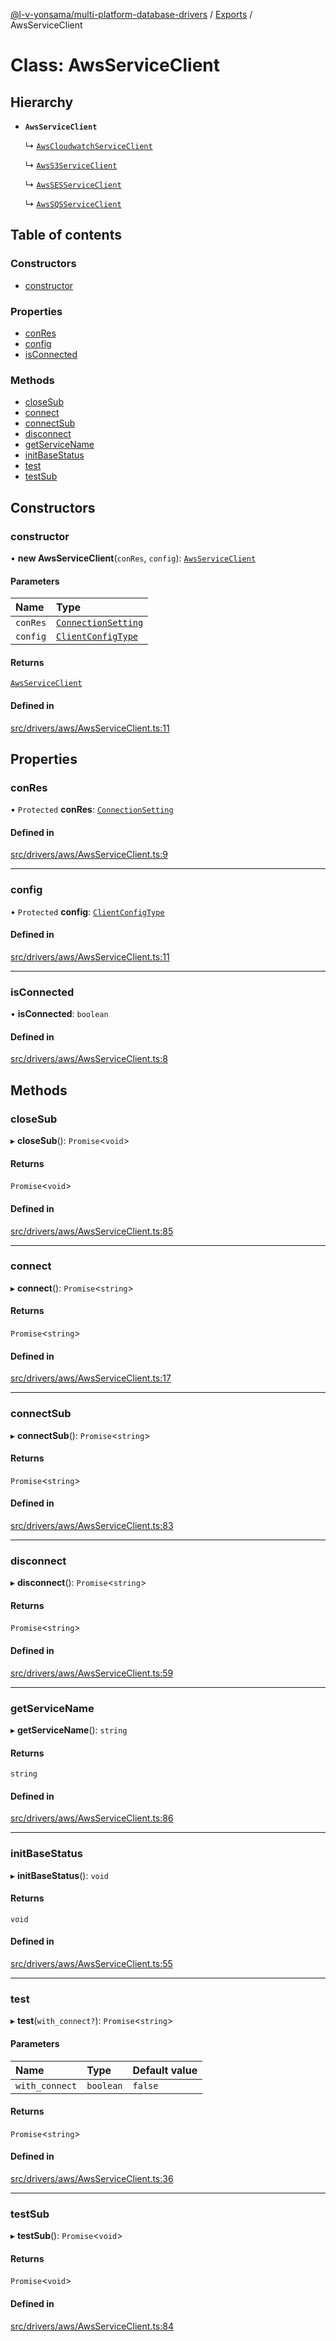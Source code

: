 [@l-v-yonsama/multi-platform-database-drivers](../README.md) / [Exports](../modules.md) / AwsServiceClient

# Class: AwsServiceClient

## Hierarchy

- **`AwsServiceClient`**

  ↳ [`AwsCloudwatchServiceClient`](AwsCloudwatchServiceClient.md)

  ↳ [`AwsS3ServiceClient`](AwsS3ServiceClient.md)

  ↳ [`AwsSESServiceClient`](AwsSESServiceClient.md)

  ↳ [`AwsSQSServiceClient`](AwsSQSServiceClient.md)

## Table of contents

### Constructors

- [constructor](AwsServiceClient.md#constructor)

### Properties

- [conRes](AwsServiceClient.md#conres)
- [config](AwsServiceClient.md#config)
- [isConnected](AwsServiceClient.md#isconnected)

### Methods

- [closeSub](AwsServiceClient.md#closesub)
- [connect](AwsServiceClient.md#connect)
- [connectSub](AwsServiceClient.md#connectsub)
- [disconnect](AwsServiceClient.md#disconnect)
- [getServiceName](AwsServiceClient.md#getservicename)
- [initBaseStatus](AwsServiceClient.md#initbasestatus)
- [test](AwsServiceClient.md#test)
- [testSub](AwsServiceClient.md#testsub)

## Constructors

### constructor

• **new AwsServiceClient**(`conRes`, `config`): [`AwsServiceClient`](AwsServiceClient.md)

#### Parameters

| Name | Type |
| :------ | :------ |
| `conRes` | [`ConnectionSetting`](../modules.md#connectionsetting) |
| `config` | [`ClientConfigType`](../modules.md#clientconfigtype) |

#### Returns

[`AwsServiceClient`](AwsServiceClient.md)

#### Defined in

[src/drivers/aws/AwsServiceClient.ts:11](https://github.com/l-v-yonsama/db-drivers/blob/723fdbe88a66c6f584f5a2e138c253c84e795b4b/src/drivers/aws/AwsServiceClient.ts#L11)

## Properties

### conRes

• `Protected` **conRes**: [`ConnectionSetting`](../modules.md#connectionsetting)

#### Defined in

[src/drivers/aws/AwsServiceClient.ts:9](https://github.com/l-v-yonsama/db-drivers/blob/723fdbe88a66c6f584f5a2e138c253c84e795b4b/src/drivers/aws/AwsServiceClient.ts#L9)

___

### config

• `Protected` **config**: [`ClientConfigType`](../modules.md#clientconfigtype)

#### Defined in

[src/drivers/aws/AwsServiceClient.ts:11](https://github.com/l-v-yonsama/db-drivers/blob/723fdbe88a66c6f584f5a2e138c253c84e795b4b/src/drivers/aws/AwsServiceClient.ts#L11)

___

### isConnected

• **isConnected**: `boolean`

#### Defined in

[src/drivers/aws/AwsServiceClient.ts:8](https://github.com/l-v-yonsama/db-drivers/blob/723fdbe88a66c6f584f5a2e138c253c84e795b4b/src/drivers/aws/AwsServiceClient.ts#L8)

## Methods

### closeSub

▸ **closeSub**(): `Promise`\<`void`\>

#### Returns

`Promise`\<`void`\>

#### Defined in

[src/drivers/aws/AwsServiceClient.ts:85](https://github.com/l-v-yonsama/db-drivers/blob/723fdbe88a66c6f584f5a2e138c253c84e795b4b/src/drivers/aws/AwsServiceClient.ts#L85)

___

### connect

▸ **connect**(): `Promise`\<`string`\>

#### Returns

`Promise`\<`string`\>

#### Defined in

[src/drivers/aws/AwsServiceClient.ts:17](https://github.com/l-v-yonsama/db-drivers/blob/723fdbe88a66c6f584f5a2e138c253c84e795b4b/src/drivers/aws/AwsServiceClient.ts#L17)

___

### connectSub

▸ **connectSub**(): `Promise`\<`string`\>

#### Returns

`Promise`\<`string`\>

#### Defined in

[src/drivers/aws/AwsServiceClient.ts:83](https://github.com/l-v-yonsama/db-drivers/blob/723fdbe88a66c6f584f5a2e138c253c84e795b4b/src/drivers/aws/AwsServiceClient.ts#L83)

___

### disconnect

▸ **disconnect**(): `Promise`\<`string`\>

#### Returns

`Promise`\<`string`\>

#### Defined in

[src/drivers/aws/AwsServiceClient.ts:59](https://github.com/l-v-yonsama/db-drivers/blob/723fdbe88a66c6f584f5a2e138c253c84e795b4b/src/drivers/aws/AwsServiceClient.ts#L59)

___

### getServiceName

▸ **getServiceName**(): `string`

#### Returns

`string`

#### Defined in

[src/drivers/aws/AwsServiceClient.ts:86](https://github.com/l-v-yonsama/db-drivers/blob/723fdbe88a66c6f584f5a2e138c253c84e795b4b/src/drivers/aws/AwsServiceClient.ts#L86)

___

### initBaseStatus

▸ **initBaseStatus**(): `void`

#### Returns

`void`

#### Defined in

[src/drivers/aws/AwsServiceClient.ts:55](https://github.com/l-v-yonsama/db-drivers/blob/723fdbe88a66c6f584f5a2e138c253c84e795b4b/src/drivers/aws/AwsServiceClient.ts#L55)

___

### test

▸ **test**(`with_connect?`): `Promise`\<`string`\>

#### Parameters

| Name | Type | Default value |
| :------ | :------ | :------ |
| `with_connect` | `boolean` | `false` |

#### Returns

`Promise`\<`string`\>

#### Defined in

[src/drivers/aws/AwsServiceClient.ts:36](https://github.com/l-v-yonsama/db-drivers/blob/723fdbe88a66c6f584f5a2e138c253c84e795b4b/src/drivers/aws/AwsServiceClient.ts#L36)

___

### testSub

▸ **testSub**(): `Promise`\<`void`\>

#### Returns

`Promise`\<`void`\>

#### Defined in

[src/drivers/aws/AwsServiceClient.ts:84](https://github.com/l-v-yonsama/db-drivers/blob/723fdbe88a66c6f584f5a2e138c253c84e795b4b/src/drivers/aws/AwsServiceClient.ts#L84)
